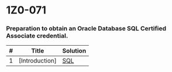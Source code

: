 1Z0-071
========

### Preparation to obtain an Oracle Database SQL Certified Associate credential. 


| # | Title | Solution |
|---| ----- | -------- |
|1|[Introduction]|[SQL](./solutions/sql/src/Introduction.txt)|
